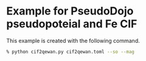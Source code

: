 # Example for PseudoDojo pseudopoteial and Fe CIF

This example is created with the following command.

```sh
% python cif2qewan.py cif2qewan.toml --so --mag
```
